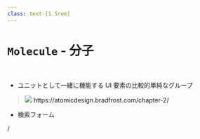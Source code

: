 ```yaml
---
class: text-[1.5rem]
---
```


# `Molecule` - 分子

<br>

- ユニットとして一緒に機能する UI 要素の比較的単純なグループ

<div class="grid grid-cols-[3fr,2fr] gap-8">
<!-- left -->
<div class="justify-self-center">
<div class="w-max">

> <img src="/molecule-search-form.png" class="object-contain h-[320px]" />
> <a class="text-sm opacity-60">https://atomicdesign.bradfrost.com/chapter-2/</a>
</div>
</div>
<!-- right -->
<div class="pt-24">

- 検索フォーム
</div>
</div>

<div
  class="absolute bottom-[1rem] right-[1rem] text-[1rem]"
>
  <SlideCurrentNo /> / <SlidesTotal />
</div>